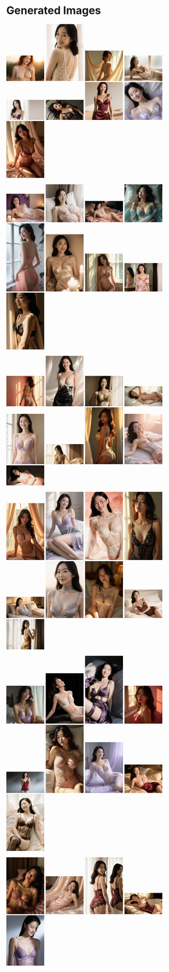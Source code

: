 # Generated Images



<img src="2025_09_13_01.webp" width="100"/> <img src="2025_09_13_02.webp" width="100"/> <img src="2025_09_13_03.webp" width="100"/> <img src="2025_09_13_04.webp" width="100"/> <img src="2025_09_13_05.webp" width="100"/> <img src="2025_09_13_06.webp" width="100"/> <img src="2025_09_13_07.webp" width="100"/> <img src="2025_09_13_08.webp" width="100"/> <img src="2025_09_13_09.webp" width="100"/>

<img src="2025_09_13_10.webp" width="100"/> <img src="2025_09_13_11.webp" width="100"/> <img src="2025_09_13_12.webp" width="100"/> <img src="2025_09_13_13.webp" width="100"/> <img src="2025_09_13_14.webp" width="100"/> <img src="2025_09_13_15.webp" width="100"/> <img src="2025_09_13_16.webp" width="100"/> <img src="2025_09_13_17.webp" width="100"/> <img src="2025_09_13_18.webp" width="100"/>

<img src="2025_09_13_19.webp" width="100"/> <img src="2025_09_13_20.webp" width="100"/> <img src="2025_09_13_21.webp" width="100"/> <img src="2025_09_13_22.webp" width="100"/> <img src="2025_09_13_23.webp" width="100"/> <img src="2025_09_13_24.webp" width="100"/> <img src="2025_09_13_25.webp" width="100"/> <img src="2025_09_13_26.webp" width="100"/> <img src="2025_09_13_27.webp" width="100"/>

<img src="2025_09_13_28.webp" width="100"/> <img src="2025_09_13_29.webp" width="100"/> <img src="2025_09_13_30.webp" width="100"/> <img src="2025_09_13_31.webp" width="100"/> <img src="2025_09_13_32.webp" width="100"/> <img src="2025_09_13_33.webp" width="100"/> <img src="2025_09_13_34.webp" width="100"/> <img src="2025_09_13_35.webp" width="100"/> <img src="2025_09_13_36.webp" width="100"/>

<img src="2025_09_13_37.webp" width="100"/> <img src="2025_09_13_38.webp" width="100"/> <img src="2025_09_13_39.webp" width="100"/> <img src="2025_09_13_40.webp" width="100"/> <img src="2025_09_13_41.webp" width="100"/> <img src="2025_09_13_42.webp" width="100"/> <img src="2025_09_13_43.webp" width="100"/> <img src="2025_09_13_44.webp" width="100"/> <img src="2025_09_13_45.webp" width="100"/>

<img src="2025_09_13_46.webp" width="100"/> <img src="2025_09_13_47.webp" width="100"/> <img src="2025_09_13_48.webp" width="100"/> <img src="2025_09_13_49.webp" width="100"/> <img src="2025_09_13_50.webp" width="100"/>